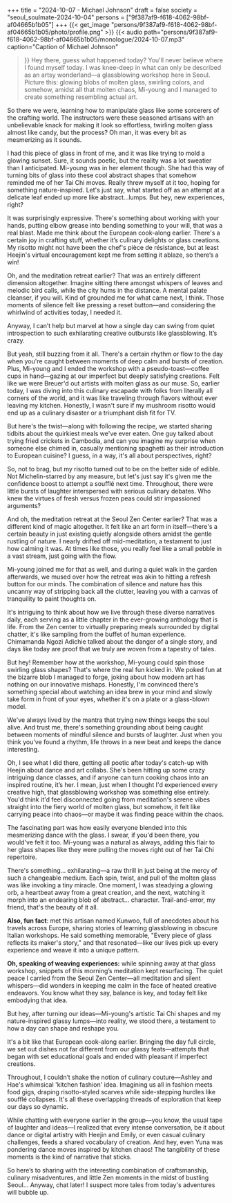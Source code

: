 +++
title = "2024-10-07 - Michael Johnson"
draft = false
society = "seoul_soulmate-2024-10-04"
persons = ["9f387af9-f618-4062-98bf-af04665b1b05"]
+++
{{< get_image "persons/9f387af9-f618-4062-98bf-af04665b1b05/photo/profile.png" >}}
{{< audio
    path="persons/9f387af9-f618-4062-98bf-af04665b1b05/monologue/2024-10-07.mp3" 
    caption="Caption of Michael Johnson"
>}}
Hey there, guess what happened today?
You'll never believe where I found myself today. I was knee-deep in what can only be described as an artsy wonderland—a glassblowing workshop here in Seoul. Picture this: glowing blobs of molten glass, swirling colors, and somehow, amidst all that molten chaos, Mi-young and I managed to create something resembling actual art.

So there we were, learning how to manipulate glass like some sorcerers of the crafting world. The instructors were these seasoned artisans with an unbelievable knack for making it look so effortless, twirling molten glass almost like candy, but the process? Oh man, it was every bit as mesmerizing as it sounds.

I had this piece of glass in front of me, and it was like trying to mold a glowing sunset. Sure, it sounds poetic, but the reality was a lot sweatier than I anticipated. Mi-young was in her element though. She had this way of turning bits of glass into these cool abstract shapes that somehow reminded me of her Tai Chi moves. Really threw myself at it too, hoping for something nature-inspired. Let's just say, what started off as an attempt at a delicate leaf ended up more like abstract...lumps. But hey, new experiences, right?

It was surprisingly expressive. There's something about working with your hands, putting elbow grease into bending something to your will, that was a real blast. Made me think about the European cook-along earlier. There's a certain joy in crafting stuff, whether it’s culinary delights or glass creations. My risotto might not have been the chef's pièce de résistance, but at least Heejin's virtual encouragement kept me from setting it ablaze, so there’s a win!

Oh, and the meditation retreat earlier? That was an entirely different dimension altogether. Imagine sitting there amongst whispers of leaves and melodic bird calls, while the city hums in the distance. A mental palate cleanser, if you will. Kind of grounded me for what came next, I think. Those moments of silence felt like pressing a reset button—and considering the whirlwind of activities today, I needed it.

Anyway, I can’t help but marvel at how a single day can swing from quiet introspection to such exhilarating creative outbursts like glassblowing. It’s crazy.

But yeah, still buzzing from it all. There's a certain rhythm or flow to the day when you're caught between moments of deep calm and bursts of creation. Plus, Mi-young and I ended the workshop with a pseudo-toast—coffee cups in hand—gazing at our imperfect but deeply satisfying creations. Felt like we were Breuer'd out artists with molten glass as our muse.
 So, earlier today, I was diving into this culinary escapade with folks from literally all corners of the world, and it was like traveling through flavors without ever leaving my kitchen. Honestly, I wasn't sure if my mushroom risotto would end up as a culinary disaster or a triumphant dish fit for TV.

But here's the twist—along with following the recipe, we started sharing tidbits about the quirkiest meals we've ever eaten. One guy talked about trying fried crickets in Cambodia, and can you imagine my surprise when someone else chimed in, casually mentioning spaghetti as their introduction to European cuisine? I guess, in a way, it's all about perspectives, right?

So, not to brag, but my risotto turned out to be on the better side of edible. Not Michelin-starred by any measure, but let's just say it's given me the confidence boost to attempt a soufflé next time. Throughout, there were little bursts of laughter interspersed with serious culinary debates. Who knew the virtues of fresh versus frozen peas could stir impassioned arguments?

And oh, the meditation retreat at the Seoul Zen Center earlier? That was a different kind of magic altogether. It felt like an art form in itself—there's a certain beauty in just existing quietly alongside others amidst the gentle rustling of nature. I nearly drifted off mid-meditation, a testament to just how calming it was. At times like those, you really feel like a small pebble in a vast stream, just going with the flow.

Mi-young joined me for that as well, and during a quiet walk in the garden afterwards, we mused over how the retreat was akin to hitting a refresh button for our minds. The combination of silence and nature has this uncanny way of stripping back all the clutter, leaving you with a canvas of tranquility to paint thoughts on.

It's intriguing to think about how we live through these diverse narratives daily, each serving as a little chapter in the ever-growing anthology that is life. From the Zen center to virtually preparing meals surrounded by digital chatter, it's like sampling from the buffet of human experience. Chimamanda Ngozi Adichie talked about the danger of a single story, and days like today are proof that we truly are woven from a tapestry of tales.

But hey! Remember how at the workshop, Mi-young could spin those swirling glass shapes? That's where the real fun kicked in. We poked fun at the bizarre blob I managed to forge, joking about how modern art has nothing on our innovative mishaps. Honestly, I'm convinced there's something special about watching an idea brew in your mind and slowly take form in front of your eyes, whether it's on a plate or a glass-blown model.

We've always lived by the mantra that trying new things keeps the soul alive. And trust me, there's something grounding about being caught between moments of mindful silence and bursts of laughter. Just when you think you’ve found a rhythm, life throws in a new beat and keeps the dance interesting.

Oh, I see what I did there, getting all poetic after today's catch-up with Heejin about dance and art collabs. She's been hitting up some crazy intriguing dance classes, and if anyone can turn cooking chaos into an inspired routine, it’s her.
 I mean, just when I thought I'd experienced every creative high, that glassblowing workshop was something else entirely. You'd think it'd feel disconnected going from meditation's serene vibes straight into the fiery world of molten glass, but somehow, it felt like carrying peace into chaos—or maybe it was finding peace within the chaos.

The fascinating part was how easily everyone blended into this mesmerizing dance with the glass. I swear, if you'd been there, you would've felt it too. Mi-young was a natural as always, adding this flair to her glass shapes like they were pulling the moves right out of her Tai Chi repertoire. 

There's something... exhilarating—a raw thrill in just being at the mercy of such a changeable medium. Each spin, twist, and pull of the molten glass was like invoking a tiny miracle. One moment, I was steadying a glowing orb, a heartbeat away from a great creation, and the next, watching it morph into an endearing blob of abstract... character. Trail-and-error, my friend, that's the beauty of it all. 

**Also, fun fact**: met this artisan named Kunwoo, full of anecdotes about his travels across Europe, sharing stories of learning glassblowing in obscure Italian workshops. He said something memorable, "Every piece of glass reflects its maker's story," and that resonated—like our lives pick up every experience and weave it into a unique pattern.

**Oh, speaking of weaving experiences:** while spinning away at that glass workshop, snippets of this morning’s meditation kept resurfacing. The quiet peace I carried from the Seoul Zen Center—all meditation and silent whispers—did wonders in keeping me calm in the face of heated creative endeavors. You know what they say, balance is key, and today felt like embodying that idea.

But hey, after turning our ideas—Mi-young's artistic Tai Chi shapes and my nature-inspired glassy lumps—into reality, we stood there, a testament to how a day can shape and reshape you. 

It's a bit like that European cook-along earlier. Bringing the day full circle, we set out dishes not far different from our glassy feats—attempts that began with set educational goals and ended with pleasant if imperfect creations.

Throughout, I couldn’t shake the notion of culinary couture—Ashley and Hae's whimsical 'kitchen fashion' idea. Imagining us all in fashion meets food gigs, draping risotto-styled scarves while side-stepping hurdles like soufflé collapses. It's all these overlapping threads of exploration that keep our days so dynamic.

While chatting with everyone earlier in the group—you know, the usual tape of laughter and ideas—I realized that every intense conversation, be it about dance or digital artistry with Heejin and Emily, or even casual culinary challenges, feeds a shared vocabulary of creation. And hey, even Yuna was pondering dance moves inspired by kitchen chaos! The tangibility of these moments is the kind of narrative that sticks.

So here’s to sharing with the interesting combination of craftsmanship, culinary misadventures, and little Zen moments in the midst of bustling Seoul...
Anyway, chat later! I suspect more tales from today's adventures will bubble up.
